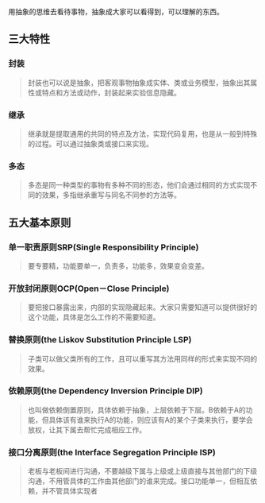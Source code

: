
用抽象的思维去看待事物，抽象成大家可以看得到，可以理解的东西。

## 三大特性

### 封装
> 封装也可以说是抽象，把客观事物抽象成实体、类或业务模型，抽象出其属性或特点和方法或动作，封装起来实验信息隐藏。

### 继承
> 继承就是提取通用的共同的特点及方法，实现代码复用，也是从一般到特殊的过程。可以通过抽象类或接口来实现。

### 多态
> 多态是同一种类型的事物有多种不同的形态，他们会通过相同的方式实现不同的效果，多指继承重写与同名不同参的方法等。


## 五大基本原则

### 单一职责原则SRP(Single Responsibility Principle)
> 要专要精，功能要单一，负责多，功能多，效果变会变差。

### 开放封闭原则OCP(Open－Close Principle) 
> 要把接口暴露出来，内部的实现隐藏起来。大家只需要知道可以提供很好的这个功能，具体是怎么工作的不需要知道。

### 替换原则(the Liskov Substitution Principle LSP) 
> 子类可以做父类所有的工作，且可以重写其方法用同样的形式来实现不同的效果。

### 依赖原则(the Dependency Inversion Principle DIP) 
> 也叫做依赖倒置原则，具体依赖于抽象，上层依赖于下层。B依赖于A的功能，但具体该有谁来执行A的功能，则应该有A的某个子类来执行，要学会放权，让其下属去帮忙完成相应工作。

### 接口分离原则(the Interface Segregation Principle ISP) 
> 老板与老板间进行沟通，不要越级下属与上级或上级直接与其他部门的下级沟通，不用管具体的工作由其他部门的谁来完成。接口功能单一，但相互依赖，并不管具体实现者



